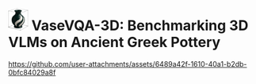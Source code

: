 # <img src="https://github.com/AIGeeksGroup/VaseVQA-3D/blob/main/figs/vasevqa3d_logo.png" alt="logo" width="40"/> VaseVQA-3D: Benchmarking 3D VLMs on Ancient Greek Pottery


https://github.com/user-attachments/assets/6489a42f-1610-40a1-b2db-0bfc84029a8f

